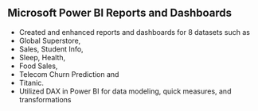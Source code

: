 ## Microsoft Power BI Reports and Dashboards
- Created and enhanced reports and dashboards for 8 datasets such as
- Global Superstore,
- Sales, Student Info,
- Sleep, Health,
- Food Sales,
- Telecom Churn Prediction and
- Titanic. 
- Utilized DAX in Power BI for data modeling, quick measures, and transformations
